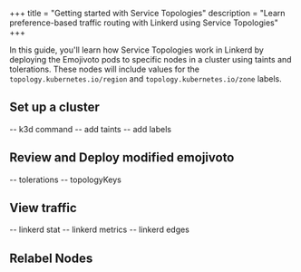 +++
title = "Getting started with Service Topologies"
description = "Learn preference-based traffic routing with Linkerd using Service Topologies"
+++

In this guide, you'll learn how Service Topologies work in Linkerd by
deploying the Emojivoto pods to specific nodes in a cluster using taints and
tolerations. These nodes will include values for the `topology.kubernetes.io/region`
and `topology.kubernetes.io/zone` labels.

## Set up a cluster

-- k3d command
-- add taints
-- add labels

## Review and Deploy modified emojivoto

-- tolerations
-- topologyKeys

## View traffic

-- linkerd stat
-- linkerd metrics
-- linkerd edges

## Relabel Nodes
